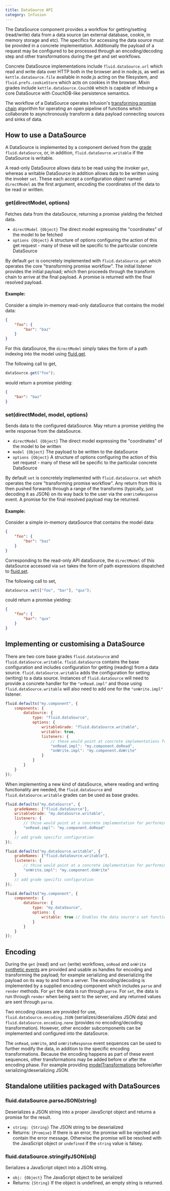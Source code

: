 ```yaml
---
title: DataSource API
category: Infusion
---
```


The DataSource component provides a workflow for getting/setting (read/write) data from a data source (an external
database, cookie, in memory storage and etc). The specifics for accessing the data source must be provided in a concrete
implementation. Additionally the payload of a request may be configured to be processed through an encoding/decoding
step and other transformations during the get and set workflows.

Concrete DataSource implementations include `fluid.dataSource.url` which read and write data over HTTP both in the
browser and in node.js, as well as `kettle.dataSource.file` available in node.js acting on the filesystem, and
`fluid.prefs.cookieStore` which acts on cookies in the browser. Mixin grades include `kettle.dataSource.CouchDB` which
is capable of imbuing a core DataSource with CouchDB-like persistence semantics.

The workflow of a DataSource operates Infusion's
[transforming promise chain](PromisesAPI.md#fluidpromisefiretransformeventevent-payload-options) algorithm for
operating an open pipeline of functions which collaborate to asynchronously transform a data payload connecting
sources and sinks of data.

## How to use a DataSource

A DataSource is implemented by a component derived from the [grade](ComponentGrades.md) `fluid.dataSource`, or, in addition,
`fluid.dataSource.writable` if the DataSource is writable.

A read-only DataSource allows data to be read using the invoker `get`, whereas a writable DataSource in addition allows
data to be written using the invoker `set`. These each accept a configuration object named `directModel` as the first
argument, encoding the coordinates of the data to be read or written.

### get(directModel, options)

Fetches data from the dataSource, returning a promise yielding the fetched data.

* `directModel {Object}` The direct model expressing the "coordinates" of the model to be fetched
* `options {Object}` A structure of options configuring the action of this get request - many of these will be specific
to the particular concrete DataSource

By default `get` is concretely implemented with `fluid.dataSource.get` which operates the core "transforming promise
workflow". The initial listener provides the initial payload; which then proceeds through the transform chain to arrive
at the final payload. A promise is returned with the final resolved payload.

#### Example:

Consider a simple in-memory read-only dataSource that contains the model data:

```json
{
    "foo": {
        "bar": "baz"
    }
}
```

For this dataSource, the `directModel` simply takes the form of a path indexing into the model using
[fluid.get](CoreAPI.md#fluidgetmodel-path).

The following call to get,

```javascript
dataSource.get("foo");
```

would return a promise yielding:

```json
{
    "bar": "baz"
}
```

### set(directModel, model, options)

Sends data to the configured dataSource. May return a promise yielding the write response from the dataSource.

* `directModel {Object}` The direct model expressing the "coordinates" of the model to be written
* `model {Object}` The payload to be written to the dataSource
* `options {Object}` A structure of options configuring the action of this set request - many of these will be specific
to the particular concrete DataSource

By default `set` is concretely implemented with `fluid.dataSource.set` which operates the core "transforming promise
workflow". Any return from this is then pushed forwards through a range of the transforms (typically, just decoding it
as JSON) on its way back to the user via the `onWriteResponse` event. A promise for the final resolved payload may be
returned.

#### Example:

Consider a simple in-memory dataSource that contains the model data:

```json
{
    "foo": {
        "bar": "baz"
    }
}
```

Corresponding to the read-only API dataSource, the `directModel` of this dataSource accessed via `set` takes the
form of path expressions dispatched to [fluid.set](CoreAPI.md#fluidsetmodel-path-newvalue).

The following call to set,

```javascript
dataSource.set(["foo", "bar"], "qux");
```

could return a promise yielding:

```json
{
    "foo": {
        "bar": "qux"
    }
}
```

## Implementing or customising a DataSource

There are two core base grades `fluid.dataSource` and `fluid.dataSource.writable`. `fluid.dataSource` contains the base
configuration and includes configuration for getting (reading) from a data source. `fluid.dataSource.writable` adds the
configuration for setting (writing) to a data source. Instances of `fluid.dataSource` will need to provide a concrete
handler for the `"onRead.impl"` and those using `fluid.dataSource.writable` will also need to add one for the
`"onWrite.impl"` listener.

```javascript
fluid.defaults("my.component", {
    components: {
        dataSource: {
            type: "fluid.dataSource",
            options: {
                writableGrade: "fluid.dataSource.writable",
                writable: true,
                listeners: {
                    // these would point at concrete implementations for performing the read and write operations.
                    "onRead.impl": "my.component.doRead",
                    "onWrite.impl": "my.component.doWrite"
                }
            }
        }
    }
});
```

When implementing a new kind of dataSource, where reading and writing functionality are needed, the `fluid.dataSource`
and `fluid.dataSource.writable` grades can be used as base grades.

```javascript
fluid.defaults("my.dataSource", {
    gradeNames: ["fluid.dataSource"],
    writableGrade: "my.dataSource.writable",
    listeners: {
        // thise would point at a concrete implementation for performing the read operation.
        "onRead.impl": "my.component.doRead"
    }
    // add grade specific configuration
});

fluid.defaults("my.dataSource.writable", {
    gradeNames: ["fluid.dataSource.writable"],
    listeners: {
        // thise would point at a concrete implementation for performing the write operation.
        "onWrite.impl": "my.component.doWrite"
    }
    // add grade specific configuration
});

fluid.defaults("my.component", {
    components: {
        dataSource: {
            type: "my.dataSource",
            options: {
                writable: true // Enables the data source's set function
            }
        }
    }
});
```

## Encoding

During the `get` (read) and `set` (write) workflows, `onRead` and `onWrite`
[synthetic events](PromisesAPI.md#fluidpromisefiretransformeventevent-payload-options) are provided and usable as
handles for encoding and transforming the payload; for example serializing and deserializing the payload on its way to
and from a server. The encoding/decoding is implemented by a supplied encoding component which includes `parse` and
`render` methods. For `get` the data is run through `parse`. For `set`, the data is run through `render` when being sent
to the server, and any returned values are sent through `parse`.

Two encoding classes are provided for use, `fluid.dataSource.encoding.JSON` (serializes/deserializes JSON data) and
`fluid.dataSource.encoding.none` (provides no encoding/decoding transformation). However, other encoder subcomponents
can be implemented and configured into the dataSource.

The `onRead`, `onWrite`, and `onWriteResponse` event sequences can be used to further modify the data, in addition to
the specific encoding transformations. Because the encoding happens as part of these event sequences, other
transformations may be added before or after the encoding phase. For example providing
[modelTransformations](ModelTransformationAPI.md) before/after serializing/deserializing JSON.

## Standalone utilities packaged with DataSources

### fluid.dataSource.parseJSON(string)

Deserializes a JSON string into a proper JavaScript object and returns a promise for the result.

* `string: {String}` The JSON string to be deserialized
* Returns: `{Promise}` If there is an error, the promise will be rejected and contain the error message. Otherwise the
promise will be resolved with the JavaScript object or `undefined` if the `string` value is falsey.

### fluid.dataSource.stringifyJSON(obj)

Serializes a JavaScript object into a JSON string.

* `obj: {Object}` The JavaScript object to be serialized
* Returns: `{String}` If the object is undefined, an empty string is returned.
